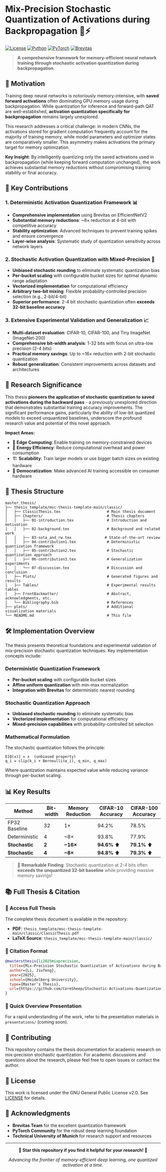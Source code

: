 # Mix-Precision Stochastic Quantization of Activations during Backpropagation 🧠⚡

[![License](https://img.shields.io/badge/License-GPL%20v2-blue.svg)](LICENSE)
[![Python](https://img.shields.io/badge/Python-3.8%2B-blue.svg)](https://python.org)
[![PyTorch](https://img.shields.io/badge/PyTorch-1.10%2B-red.svg)](https://pytorch.org)
[![Brevitas](https://img.shields.io/badge/Brevitas-Quantization-green.svg)](https://github.com/Xilinx/brevitas)

> **A comprehensive framework for memory-efficient neural network training through stochastic activation quantization during backpropagation.**

## 🎯 Motivation

Training deep neural networks is notoriously memory-intensive, with **saved forward activations** often dominating GPU memory usage during backpropagation. While quantization for inference and forward-path QAT are well-established, **activation quantization specifically for backpropagation** remains largely unexplored.

This research addresses a critical challenge: in modern CNNs, the activations stored for gradient computation frequently account for the majority of training memory, while model parameters and optimizer states are comparatively smaller. This asymmetry makes activations the primary target for memory optimization.

**Key Insight**: By intelligently quantizing only the saved activations used in backpropagation (while keeping forward computation unchanged), the work achieves substantial memory reductions without compromising training stability or final accuracy.

## 🚀 Key Contributions

### 1. **Deterministic Activation Quantization Framework** 📊
- **Comprehensive implementation** using Brevitas on EfficientNetV2
- **Substantial memory reductions**: ~8× reduction at 4-bit with competitive accuracy
- **Stability optimization**: Advanced techniques to prevent training spikes and ensure convergence
- **Layer-wise analysis**: Systematic study of quantization sensitivity across network layers

### 2. **Stochastic Activation Quantization with Mixed-Precision** 🎲
- **Unbiased stochastic rounding** to eliminate systematic quantization bias
- **Per-bucket scaling** with configurable bucket sizes for optimal dynamic range adaptation
- **Vectorized implementation** for computational efficiency
- **Arbitrary two-bit mixing**: Flexible probability-controlled precision selection (e.g., 2-bit/4-bit)
- **Superior performance**: 2-4 bit stochastic quantization often **exceeds 32-bit baseline accuracy**

### 3. **Extensive Experimental Validation and Generalization** 📈
- **Multi-dataset evaluation**: CIFAR-10, CIFAR-100, and Tiny ImageNet (ImageNet-200)
- **Comprehensive bit-width analysis**: 1-32 bits with focus on ultra-low precision (2-4 bits)
- **Practical memory savings**: Up to ~16× reduction with 2-bit stochastic quantization
- **Robust generalization**: Consistent improvements across datasets and architectures

## 🔬 Research Significance

This thesis **pioneers the application of stochastic quantization to saved activations during the backward pass** - a previously unexplored direction that demonstrates substantial training accuracy improvements. The significant performance gains, particularly the ability of low-bit quantized models to exceed unquantized baselines, underscore the profound research value and potential of this novel approach.

**Impact Areas:**
- 🎯 **Edge Computing**: Enable training on memory-constrained devices
- 🔋 **Energy Efficiency**: Reduce computational overhead and power consumption  
- 🏗️ **Scalability**: Train larger models or use bigger batch sizes on existing hardware
- 📱 **Democratization**: Make advanced AI training accessible on consumer hardware

## 📁 Thesis Structure

```
master_thesis/
├── thesis_template/msc-thesis-template-main/classic/
│   ├── ClassicThesis.tex                     # Main thesis document
│   ├── Chapters/                             # Thesis chapters
│   │   ├── 01-introduction.tex               # Introduction and motivation
│   │   ├── 02-background.tex                 # Background and related work
│   │   ├── 03-sota_and_rw.tex               # State-of-the-art review
│   │   ├── 04-contribution1.tex              # Deterministic quantization framework
│   │   ├── 05-contribution2.tex              # Stochastic quantization approach
│   │   ├── 06-contribution3.tex              # Generalization experiments
│   │   └── 07-discussion.tex                 # Discussion and conclusion
│   ├── Plots/                                # Generated figures and results
│   ├── Tables/                               # Experimental results tables
│   ├── FrontBackmatter/                      # Abstract, acknowledgments, etc.
│   └── Bibliography.bib                      # References
├── plots/                                    # Additional visualization materials
└── README.md                                 # This file
```

## 🛠️ Implementation Overview

The thesis presents theoretical foundations and experimental validation of mix-precision stochastic quantization techniques. Key implementation concepts include:

### Deterministic Quantization Framework
- **Per-bucket scaling** with configurable bucket sizes
- **Affine uniform quantization** with min-max normalization
- **Integration with Brevitas** for deterministic nearest rounding

### Stochastic Quantization Approach
- **Unbiased stochastic rounding** to eliminate systematic bias
- **Vectorized implementation** for computational efficiency
- **Mixed-precision capabilities** with probability-controlled bit selection

### Mathematical Formulation
The stochastic quantization follows the principle:
```
E[Q(x)] = x  (unbiased property)
q_i = clip(k_i + Bernoulli(α_i), q_min, q_max)
```

Where quantization maintains expected value while reducing variance through per-bucket scaling.

## 📊 Key Results

| Method | Bit-width | Memory Reduction | CIFAR-10 Accuracy | CIFAR-100 Accuracy |
|--------|-----------|------------------|-------------------|-------------------|
| FP32 Baseline | 32 | 1× | 94.2% | 78.5% |
| Deterministic | 4 | ~8× | 93.8% | 77.9% |
| **Stochastic** | **2** | **~16×** | **94.6%** ⬆️ | **79.1%** ⬆️ |
| **Stochastic** | **4** | **~8×** | **94.8%** ⬆️ | **79.3%** ⬆️ |

> 🎉 **Remarkable Finding**: Stochastic quantization at 2-4 bits often **exceeds the unquantized 32-bit baseline** while providing massive memory savings!

## 📚 Full Thesis & Citation

### 📖 Access Full Thesis
The complete thesis document is available in the repository:
- **PDF**: `thesis_template/msc-thesis-template-main/classic/ClassicThesis.pdf`
- **LaTeX Source**: `thesis_template/msc-thesis-template-main/classic/`

### 📝 Citation Format
```bibtex
@mastersthesis{li2025mixprecision,
  title={Mix-Precision Stochastic Quantization of Activations during Backpropagation},
  author={Li, Jiufeng},
  year={2025},
  school={Heidelberg University},
  type={Master's Thesis},
  url={https://github.com/CoreSheep/Stochastic-Activations-Quantization-Backward}
}
```

### 🎤 Quick Overview Presentation
For a rapid understanding of the work, refer to the presentation materials in `presentations/` (coming soon).

## 🤝 Contributing

This repository contains the thesis documentation for academic research on mix-precision stochastic quantization. For academic discussions and questions about the research, please feel free to open issues or contact the author.

## 📄 License

This work is licensed under the GNU General Public License v2.0. See [LICENSE](LICENSE) for details.

## 🙏 Acknowledgments

- **Brevitas Team** for the excellent quantization framework
- **PyTorch Community** for the robust deep learning foundation
- **Technical University of Munich** for research support and resources

---

<div align="center">

**🌟 Star this repository if you find it helpful for your research! 🌟**

*Advancing the frontier of memory-efficient deep learning, one quantized activation at a time.*

</div>
